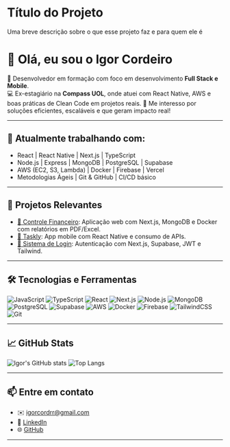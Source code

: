 
# Título do Projeto

Uma breve descrição sobre o que esse projeto faz e para quem ele é

# 👋 Olá, eu sou o Igor Cordeiro

🎯 Desenvolvedor em formação com foco em desenvolvimento **Full Stack e Mobile**.  
💻 Ex-estagiário na **Compass UOL**, onde atuei com React Native, AWS e boas práticas de Clean Code em projetos reais.
🚀 Me interesso por soluções eficientes, escaláveis e que geram impacto real!

---

## 🚧 Atualmente trabalhando com:
- React | React Native | Next.js | TypeScript
- Node.js | Express | MongoDB | PostgreSQL | Supabase
- AWS (EC2, S3, Lambda) | Docker | Firebase | Vercel
- Metodologias Ágeis | Git & GitHub | CI/CD básico

---

## 📌 Projetos Relevantes

- [📱 Controle Financeiro](https://github.com/IgorOC/controle-financeiro): Aplicação web com Next.js, MongoDB e Docker com relatórios em PDF/Excel.
- [📝 Taskly](https://github.com/IgorOC/Taskly-RN-Mar25): App mobile com React Native e consumo de APIs.
- [🔐 Sistema de Login](https://github.com/IgorOC/sistema-cav): Autenticação com Next.js, Supabase, JWT e Tailwind.

---

## 🛠️ Tecnologias e Ferramentas

![JavaScript](https://img.shields.io/badge/-JavaScript-F7DF1E?style=flat-square&logo=javascript&logoColor=black)
![TypeScript](https://img.shields.io/badge/-TypeScript-3178C6?style=flat-square&logo=typescript&logoColor=white)
![React](https://img.shields.io/badge/-React-61DAFB?style=flat-square&logo=react&logoColor=black)
![Next.js](https://img.shields.io/badge/-Next.js-000?style=flat-square&logo=next.js)
![Node.js](https://img.shields.io/badge/-Node.js-339933?style=flat-square&logo=node.js&logoColor=white)
![MongoDB](https://img.shields.io/badge/-MongoDB-47A248?style=flat-square&logo=mongodb&logoColor=white)
![PostgreSQL](https://img.shields.io/badge/-PostgreSQL-4169E1?style=flat-square&logo=postgresql&logoColor=white)
![Supabase](https://img.shields.io/badge/-Supabase-3ECF8E?style=flat-square&logo=supabase&logoColor=black)
![AWS](https://img.shields.io/badge/-AWS-FF9900?style=flat-square&logo=amazonaws&logoColor=white)
![Docker](https://img.shields.io/badge/-Docker-2496ED?style=flat-square&logo=docker&logoColor=white)
![Firebase](https://img.shields.io/badge/-Firebase-FFCA28?style=flat-square&logo=firebase&logoColor=black)
![TailwindCSS](https://img.shields.io/badge/-TailwindCSS-38B2AC?style=flat-square&logo=tailwind-css&logoColor=white)
![Git](https://img.shields.io/badge/-Git-F05032?style=flat-square&logo=git&logoColor=white)

---

## 📈 GitHub Stats

![Igor's GitHub stats](https://github-readme-stats.vercel.app/api?username=IgorOC&show_icons=true&theme=radical)
![Top Langs](https://github-readme-stats.vercel.app/api/top-langs/?username=IgorOC&layout=compact&theme=radical)

---

## 📫 Entre em contato

- ✉️ [igorcordrr@gmail.com](mailto:igorcordrr@gmail.com)
- 💼 [LinkedIn](https://linkedin.com/in/igorcord)
- 🌐 [GitHub](https://github.com/IgorOC)

---


